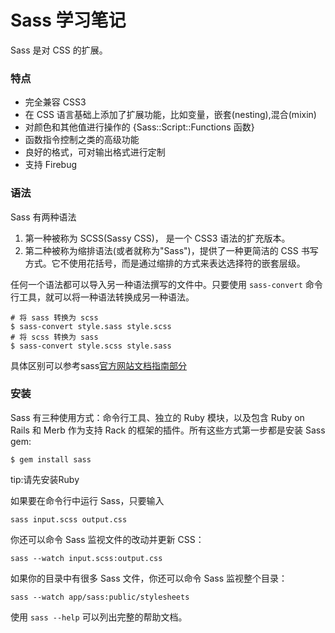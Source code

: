# Sass 学习笔记
Sass 是对 CSS 的扩展。

### 特点
- 完全兼容 CSS3
- 在 CSS 语言基础上添加了扩展功能，比如变量，嵌套(nesting),混合(mixin)
- 对颜色和其他值进行操作的 {Sass::Script::Functions 函数}
- 函数指令控制之类的高级功能
- 良好的格式，可对输出格式进行定制
- 支持 Firebug

### 语法
Sass 有两种语法
1. 第一种被称为 SCSS(Sassy CSS)， 是一个 CSS3 语法的扩充版本。 
2. 第二种被称为缩排语法(或者就称为"Sass")，提供了一种更简洁的 CSS 书写方式。它不使用花括号，而是通过缩排的方式来表达选择符的嵌套层级。

任何一个语法都可以导入另一种语法撰写的文件中。只要使用 `sass-convert` 命令行工具，就可以将一种语法转换成另一种语法。
```
# 将 sass 转换为 scss 
$ sass-convert style.sass style.scss
# 将 scss 转换为 sass 
$ sass-convert style.scss style.sass
```
具体区别可以参考sass[官方网站文档指南部分](https://sass-lang.com/guide)

### 安装
Sass 有三种使用方式：命令行工具、独立的 Ruby 模块，以及包含 Ruby on Rails 和 Merb 作为支持 Rack 的框架的插件。所有这些方式第一步都是安装 Sass gem:
```
$ gem install sass
```
tip:请先安装Ruby

如果要在命令行中运行 Sass，只要输入
```
sass input.scss output.css
```
你还可以命令 Sass 监视文件的改动并更新 CSS：
```
sass --watch input.scss:output.css
```
如果你的目录中有很多 Sass 文件，你还可以命令 Sass 监视整个目录：
```
sass --watch app/sass:public/stylesheets
```
使用 `sass --help` 可以列出完整的帮助文档。

